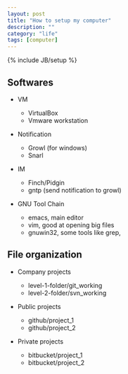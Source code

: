 ```yaml
---
layout: post
title: "How to setup my computer"
description: ""
category: "life"
tags: [computer]
---
```

{% include JB/setup %}

Softwares
----------------------------------

* VM
  - VirtualBox
  - Vmware workstation

* Notification
  - Growl (for windows)
  - Snarl

* IM
  - Finch/Pidgin
  - gntp (send notification to growl)

* GNU Tool Chain
  - emacs, main editor
  - vim, good at opening big files
  - gnuwin32, some tools like grep,

File organization
------------------------------------
* Company projects
  - level-1-folder/git_working
  - level-2-folder/svn_working

* Public projects
  - github/project_1
  - github/project_2

* Private projects
  - bitbucket/project_1
  - bitbucket/project_2
  


  


 
